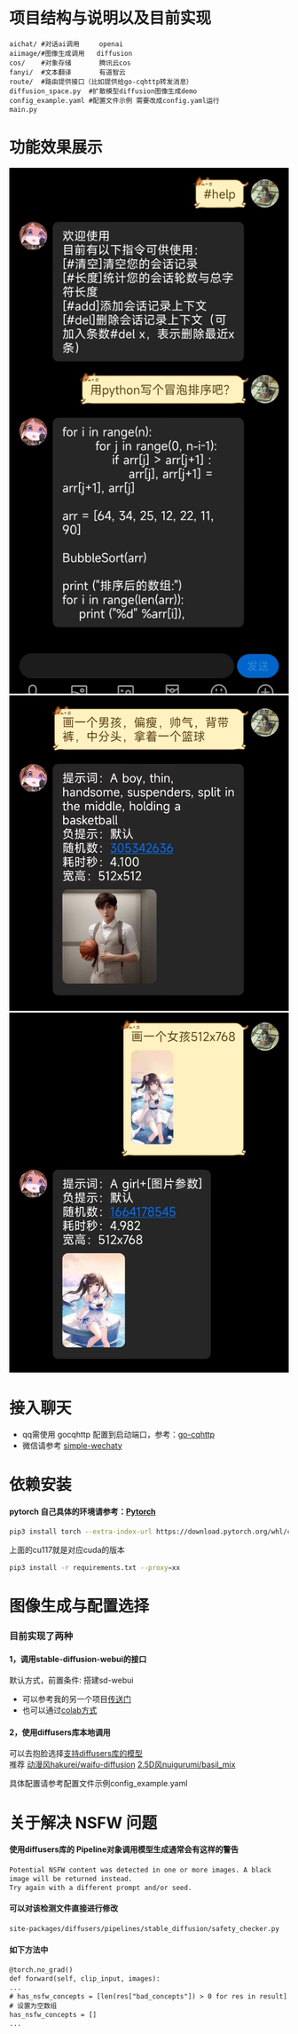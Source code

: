 # 项目结构与说明以及目前实现
```
aichat/ #对话ai调用     openai
aiimage/#图像生成调用   diffusion
cos/    #对象存储       腾讯云cos
fanyi/  #文本翻译       有道智云
route/  #路由提供接口（比如提供给go-cqhttp转发消息）
diffusion_space.py  #扩散模型diffusion图像生成demo
config_example.yaml #配置文件示例 需要改成config.yaml运行
main.py
```

# 功能效果展示
![](assets/chat.jpg)![](assets/txt2img.jpg)![](assets/img2img.jpg)

# 接入聊天
- qq需使用 gocqhttp 配置到启动端口，参考：[go-cqhttp](https://github.com/Mrs4s/go-cqhttp)
- 微信请参考 [simple-wechaty](https://github.com/jqllxew/simple-wechaty)

# 依赖安装
#### pytorch 自己具体的环境请参考：[Pytorch](https://pytorch.org/get-started/locally/)
```bash
pip3 install torch --extra-index-url https://download.pytorch.org/whl/cu117 --proxy=xx
```
上面的cu117就是对应cuda的版本
```bash
pip3 install -r requirements.txt --proxy=xx
```
# 图像生成与配置选择
### 目前实现了两种
#### 1，调用stable-diffusion-webui的接口
默认方式，前置条件: 搭建sd-webui
- 可以参考我的另一个项目[传送门](https://github.com/jqllxew/stable-diffusion-webui)
- 也可以通过[colab方式](https://github.com/jqllxew/ai-chat/blob/master/nb/stable_diifusion_webui_AUTOMATIC1111_jqllxew.ipynb)
#### 2，使用diffusers库本地调用
可以去抱脸选择[支持diffusers库的模型](https://huggingface.co/models?library=diffusers) \
推荐 [动漫风hakurei/waifu-diffusion](https://huggingface.co/hakurei/waifu-diffusion)
[2.5D风nuigurumi/basil_mix](https://huggingface.co/nuigurumi/basil_mix/tree/main)

具体配置请参考配置文件示例config_example.yaml

# 关于解决 NSFW 问题
#### 使用diffusers库的 Pipeline对象调用模型生成通常会有这样的警告
```
Potential NSFW content was detected in one or more images. A black image will be returned instead.
Try again with a different prompt and/or seed.
```
#### 可以对该检测文件直接进行修改
```
site-packages/diffusers/pipelines/stable_diffusion/safety_checker.py
```
#### 如下方法中
```
@torch.no_grad()
def forward(self, clip_input, images):
...
# has_nsfw_concepts = [len(res["bad_concepts"]) > 0 for res in result] # 设置为空数组
has_nsfw_concepts = []
...
```